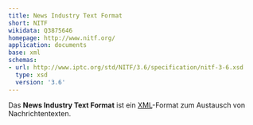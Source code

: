 ```yaml
---
title: News Industry Text Format
short: NITF
wikidata: Q3875646
homepage: http://www.nitf.org/
application: documents
base: xml
schemas:
- url: http://www.iptc.org/std/NITF/3.6/specification/nitf-3-6.xsd
  type: xsd
  version: '3.6'
---
```


Das **News Industry Text Format** ist ein [XML](xml)-Format zum Austausch von
Nachrichtentexten.

